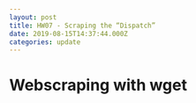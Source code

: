 ```yaml
---
layout: post
title: HW07 - Scraping the “Dispatch”
date: 2019-08-15T14:37:44.000Z
categories: update
---
```



# Webscraping with wget
